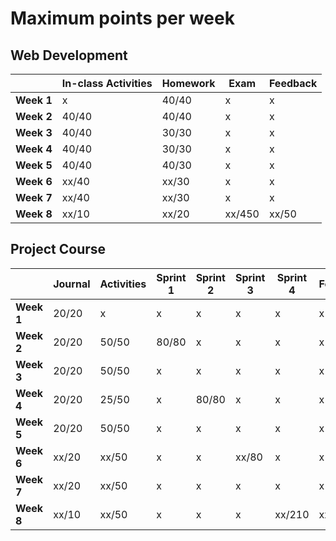 # Maximum points per week

## Web Development

|            | **In-class Activities** | **Homework** | **Exam** | **Feedback** |
| ---------- | ----------------------- | ------------ | -------- | ------------ |
| **Week 1** | x                       | 40/40        | x        | x            |
| **Week 2** | 40/40                   | 40/40        | x        | x            |
| **Week 3** | 40/40                   | 30/30        | x        | x            |
| **Week 4** | 40/40                   | 30/30        | x        | x            |
| **Week 5** | 40/40                   | 40/30        | x        | x            |
| **Week 6** | xx/40                   | xx/30        | x        | x            |
| **Week 7** | xx/40                   | xx/30        | x        | x            |
| **Week 8** | xx/10                   | xx/20        | xx/450   | xx/50        |

## Project Course

|            | **Journal** | **Activities** | **Sprint 1** | **Sprint 2** | **Sprint 3** | **Sprint 4** | **Feedback** |
| ---------- | ----------- | -------------- | ------------ | ------------ | ------------ | ------------ | ------------ |
| **Week 1** |20/20        |x               |x             |x             |x             |x             |x             |
| **Week 2** |20/20        |50/50           |80/80         |x             |x             |x             |x             |
| **Week 3** |20/20        |50/50           |x             |x             |x             |x             |x             |
| **Week 4** |20/20        |25/50           |x             |80/80         |x             |x             |x             |
| **Week 5** |20/20        |50/50           |x             |x             |x             |x             |x             |
| **Week 6** |xx/20        |xx/50           |x             |x             |xx/80         |x             |x             |
| **Week 7** |xx/20        |xx/50           |x             |x             |x             |x             |x             |
| **Week 8** |xx/10        |xx/50           |x             |x             |x             |xx/210        |xx/50         |

